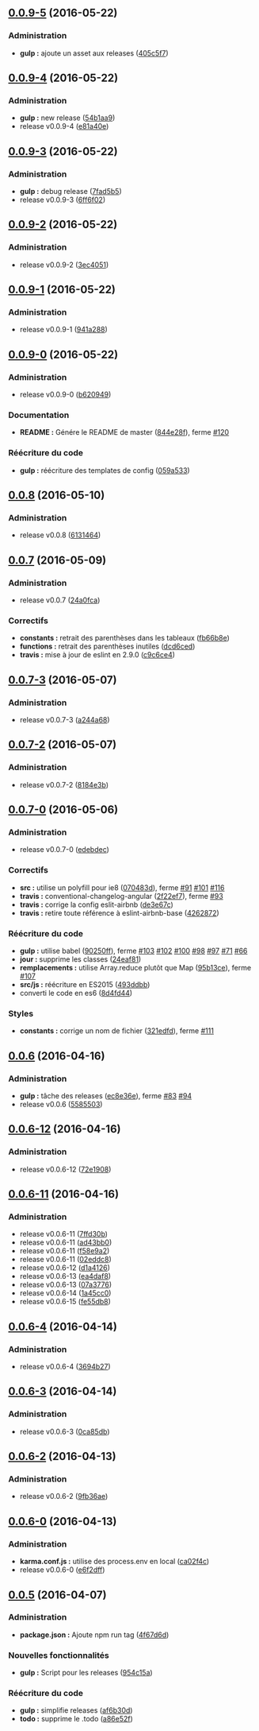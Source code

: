 <a name="0.0.9-5"></a>
## [0.0.9-5](https://github.com/gtoubiana/acte/compare/0.0.9-4...v0.0.9-5) (2016-05-22)


### Administration

* **gulp :** ajoute un asset aux releases ([405c5f7](https://github.com/gtoubiana/acte/commit/405c5f7))

<a name="0.0.9-4"></a>
## [0.0.9-4](https://github.com/gtoubiana/acte/compare/0.0.9-3...0.0.9-4) (2016-05-22)


### Administration

* **gulp :** new release ([54b1aa9](https://github.com/gtoubiana/acte/commit/54b1aa9))
* release v0.0.9-4 ([e81a40e](https://github.com/gtoubiana/acte/commit/e81a40e))

<a name="0.0.9-3"></a>
## [0.0.9-3](https://github.com/gtoubiana/acte/compare/0.0.9-2...0.0.9-3) (2016-05-22)


### Administration

* **gulp :** debug release ([7fad5b5](https://github.com/gtoubiana/acte/commit/7fad5b5))
* release v0.0.9-3 ([6ff6f02](https://github.com/gtoubiana/acte/commit/6ff6f02))

<a name="0.0.9-2"></a>
## [0.0.9-2](https://github.com/gtoubiana/acte/compare/0.0.9-1...0.0.9-2) (2016-05-22)


### Administration

* release v0.0.9-2 ([3ec4051](https://github.com/gtoubiana/acte/commit/3ec4051))

<a name="0.0.9-1"></a>
## [0.0.9-1](https://github.com/gtoubiana/acte/compare/0.0.9-0...0.0.9-1) (2016-05-22)


### Administration

* release v0.0.9-1 ([941a288](https://github.com/gtoubiana/acte/commit/941a288))

<a name="0.0.9-0"></a>
## [0.0.9-0](https://github.com/gtoubiana/acte/compare/0.0.8...0.0.9-0) (2016-05-22)


### Administration

* release v0.0.9-0 ([b620949](https://github.com/gtoubiana/acte/commit/b620949))

### Documentation

* **README :** Génére le README de master ([844e28f](https://github.com/gtoubiana/acte/commit/844e28f)), ferme [#120](https://github.com/gtoubiana/acte/issues/120)

### Réécriture du code

* **gulp :** réécriture des templates de config ([059a533](https://github.com/gtoubiana/acte/commit/059a533))

<a name="0.0.8"></a>
## [0.0.8](https://github.com/gtoubiana/acte/compare/0.0.7...0.0.8) (2016-05-10)


### Administration

* release v0.0.8 ([6131464](https://github.com/gtoubiana/acte/commit/6131464))

<a name="0.0.7"></a>
## [0.0.7](https://github.com/gtoubiana/acte/compare/0.0.7-3...0.0.7) (2016-05-09)


### Administration

* release v0.0.7 ([24a0fca](https://github.com/gtoubiana/acte/commit/24a0fca))

### Correctifs

* **constants :** retrait des parenthèses dans les tableaux ([fb66b8e](https://github.com/gtoubiana/acte/commit/fb66b8e))
* **functions :** retrait des parenthèses inutiles ([dcd6ced](https://github.com/gtoubiana/acte/commit/dcd6ced))
* **travis :** mise à jour de eslint en 2.9.0 ([c9c6ce4](https://github.com/gtoubiana/acte/commit/c9c6ce4))

<a name="0.0.7-3"></a>
## [0.0.7-3](https://github.com/gtoubiana/acte/compare/0.0.7-2...0.0.7-3) (2016-05-07)


### Administration

* release v0.0.7-3 ([a244a68](https://github.com/gtoubiana/acte/commit/a244a68))

<a name="0.0.7-2"></a>
## [0.0.7-2](https://github.com/gtoubiana/acte/compare/0.0.7-0...0.0.7-2) (2016-05-07)


### Administration

* release v0.0.7-2 ([8184e3b](https://github.com/gtoubiana/acte/commit/8184e3b))

<a name="0.0.7-0"></a>
## [0.0.7-0](https://github.com/gtoubiana/acte/compare/0.0.6...0.0.7-0) (2016-05-06)


### Administration

* release v0.0.7-0 ([edebdec](https://github.com/gtoubiana/acte/commit/edebdec))

### Correctifs

* **src :** utilise un polyfill pour ie8 ([070483d](https://github.com/gtoubiana/acte/commit/070483d)), ferme [#91](https://github.com/gtoubiana/acte/issues/91) [#101](https://github.com/gtoubiana/acte/issues/101) [#116](https://github.com/gtoubiana/acte/issues/116)
* **travis :** conventional-changelog-angular ([2f22ef7](https://github.com/gtoubiana/acte/commit/2f22ef7)), ferme [#93](https://github.com/gtoubiana/acte/issues/93)
* **travis :** corrige la config eslit-airbnb ([de3e67c](https://github.com/gtoubiana/acte/commit/de3e67c))
* **travis :** retire toute référence à eslint-airbnb-base ([4262872](https://github.com/gtoubiana/acte/commit/4262872))

### Réécriture du code

* **gulp :** utilise babel ([90250ff](https://github.com/gtoubiana/acte/commit/90250ff)), ferme [#103](https://github.com/gtoubiana/acte/issues/103) [#102](https://github.com/gtoubiana/acte/issues/102) [#100](https://github.com/gtoubiana/acte/issues/100) [#98](https://github.com/gtoubiana/acte/issues/98) [#97](https://github.com/gtoubiana/acte/issues/97) [#71](https://github.com/gtoubiana/acte/issues/71) [#66](https://github.com/gtoubiana/acte/issues/66)
* **jour :** supprime les classes ([24eaf81](https://github.com/gtoubiana/acte/commit/24eaf81))
* **remplacements :** utilise Array.reduce plutôt que Map ([95b13ce](https://github.com/gtoubiana/acte/commit/95b13ce)), ferme [#107](https://github.com/gtoubiana/acte/issues/107)
* **src/js :** réécriture en ES2015 ([493ddbb](https://github.com/gtoubiana/acte/commit/493ddbb))
* converti le code en es6 ([8d4fd44](https://github.com/gtoubiana/acte/commit/8d4fd44))

### Styles

* **constants :** corrige un nom de fichier ([321edfd](https://github.com/gtoubiana/acte/commit/321edfd)), ferme [#111](https://github.com/gtoubiana/acte/issues/111)

<a name="0.0.6"></a>
## [0.0.6](https://github.com/gtoubiana/acte/compare/0.0.6-12...0.0.6) (2016-04-16)


### Administration

* **gulp :** tâche des releases ([ec8e36e](https://github.com/gtoubiana/acte/commit/ec8e36e)), ferme [#83](https://github.com/gtoubiana/acte/issues/83) [#94](https://github.com/gtoubiana/acte/issues/94)
* release v0.0.6 ([5585503](https://github.com/gtoubiana/acte/commit/5585503))

<a name="0.0.6-12"></a>
## [0.0.6-12](https://github.com/gtoubiana/acte/compare/0.0.6-11...0.0.6-12) (2016-04-16)


### Administration

* release v0.0.6-12 ([72e1908](https://github.com/gtoubiana/acte/commit/72e1908))

<a name="0.0.6-11"></a>
## [0.0.6-11](https://github.com/gtoubiana/acte/compare/0.0.6-4...0.0.6-11) (2016-04-16)


### Administration

* release v0.0.6-11 ([7ffd30b](https://github.com/gtoubiana/acte/commit/7ffd30b))
* release v0.0.6-11 ([ad43bb0](https://github.com/gtoubiana/acte/commit/ad43bb0))
* release v0.0.6-11 ([f58e9a2](https://github.com/gtoubiana/acte/commit/f58e9a2))
* release v0.0.6-11 ([02eddc8](https://github.com/gtoubiana/acte/commit/02eddc8))
* release v0.0.6-12 ([d1a4126](https://github.com/gtoubiana/acte/commit/d1a4126))
* release v0.0.6-13 ([ea4daf8](https://github.com/gtoubiana/acte/commit/ea4daf8))
* release v0.0.6-13 ([07a3776](https://github.com/gtoubiana/acte/commit/07a3776))
* release v0.0.6-14 ([1a45cc0](https://github.com/gtoubiana/acte/commit/1a45cc0))
* release v0.0.6-15 ([fe55db8](https://github.com/gtoubiana/acte/commit/fe55db8))

<a name="0.0.6-4"></a>
## [0.0.6-4](https://github.com/gtoubiana/acte/compare/0.0.6-3...0.0.6-4) (2016-04-14)


### Administration

* release v0.0.6-4 ([3694b27](https://github.com/gtoubiana/acte/commit/3694b27))

<a name="0.0.6-3"></a>
## [0.0.6-3](https://github.com/gtoubiana/acte/compare/0.0.6-2...0.0.6-3) (2016-04-14)


### Administration

* release v0.0.6-3 ([0ca85db](https://github.com/gtoubiana/acte/commit/0ca85db))

<a name="0.0.6-2"></a>
## [0.0.6-2](https://github.com/gtoubiana/acte/compare/0.0.6-0...0.0.6-2) (2016-04-13)


### Administration

* release v0.0.6-2 ([9fb36ae](https://github.com/gtoubiana/acte/commit/9fb36ae))

<a name="0.0.6-0"></a>
## [0.0.6-0](https://github.com/gtoubiana/acte/compare/0.0.5...0.0.6-0) (2016-04-13)


### Administration

* **karma.conf.js :** utilise des process.env en local ([ca02f4c](https://github.com/gtoubiana/acte/commit/ca02f4c))
* release v0.0.6-0 ([e6f2dff](https://github.com/gtoubiana/acte/commit/e6f2dff))

<a name="0.0.5"></a>
## [0.0.5](https://github.com/gtoubiana/acte/compare/a86e52f...0.0.5) (2016-04-07)


### Administration

* **package.json :** Ajoute npm run tag ([4f67d6d](https://github.com/gtoubiana/acte/commit/4f67d6d))

### Nouvelles fonctionnalités

* **gulp :** Script pour les releases ([954c15a](https://github.com/gtoubiana/acte/commit/954c15a))

### Réécriture du code

* **gulp :** simplifie releases ([af6b30d](https://github.com/gtoubiana/acte/commit/af6b30d))
* **todo :** supprime le .todo ([a86e52f](https://github.com/gtoubiana/acte/commit/a86e52f))

